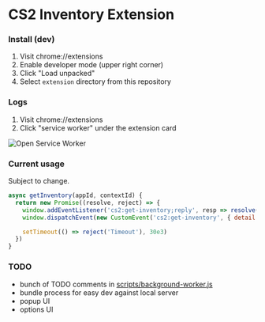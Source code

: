 # CS2 Inventory Extension

### Install (dev)
1. Visit chrome://extensions
2. Enable developer mode (upper right corner)
3. Click "Load unpacked"
4. Select `extension` directory from this repository

### Logs
1. Visit chrome://extensions
2. Click "service worker" under the extension card

![Open Service Worker](.github/image.png)

### Current usage
Subject to change.

```js
async getInventory(appId, contextId) {
  return new Promise((resolve, reject) => {
    window.addEventListener('cs2:get-inventory;reply', resp => resolve(resp.detail), { once: true })
    window.dispatchEvent(new CustomEvent('cs2:get-inventory', { detail: { appId, contextId }}))

    setTimeout(() => reject('Timeout'), 30e3)
  })
}
```

### TODO
- bunch of TODO comments in [scripts/background-worker.js](./extension/scripts/background-worker.js)
- bundle process for easy dev against local server
- popup UI
- options UI
